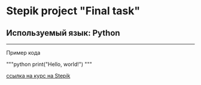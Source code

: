 # Stepik project "Final task"
## Используемый язык: Python
---

Пример кода


"""python
print("Hello, world!")
"""


[ссылка на курс на Stepik](https://stepik.org/course/575/syllabus 'Ссылка на курс')

